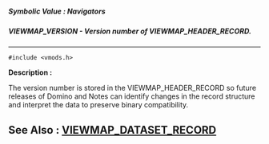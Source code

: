 ##### Symbolic Value : Navigators
##### VIEWMAP_VERSION - Version number of VIEWMAP_HEADER_RECORD.
---
```
#include <vmods.h>
```
**Description :**

The version number is stored in the VIEWMAP_HEADER_RECORD so future releases of 
Domino and Notes can identify changes in the record structure and interpret the 
data to preserve binary compatibility.

**See Also :**
[VIEWMAP_DATASET_RECORD](/reference/Data/VIEWMAP_DATASET_RECORD)
---
